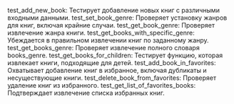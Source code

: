 test_add_new_book: Тестирует добавление новых книг с различными входными данными.
test_set_book_genre: Проверяет установку жанров для книг, включая крайние случаи.
test_get_book_genre: Проверяет извлечение жанра книги.
test_get_books_with_specific_genre: Убеждается в правильном извлечении книг по заданному жанру.
test_get_books_genre: Проверяет извлечение полного словаря books_genre.
test_get_books_for_children: Тестирует функцию, которая извлекает книги, подходящие для детей.
test_add_book_in_favorites: Охватывает добавление книг в избранное, включая дубликаты и несуществующие книги.
test_delete_book_from_favorites: Проверяет удаление книг из избранного.
test_get_list_of_favorites_books: Подтверждает извлечение списка избранных книг.

